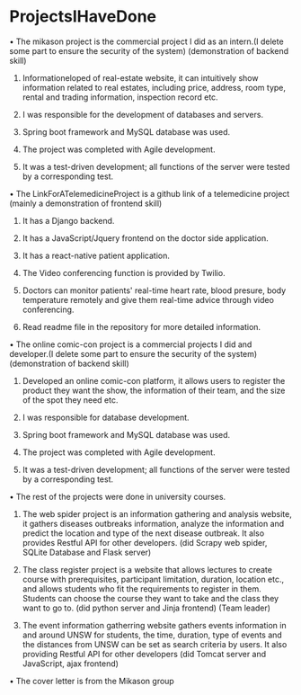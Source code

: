 # ProjectsIHaveDone
• The mikason project is the commercial project I did as an intern.(I delete some part to ensure the security of the system) (demonstration of backend skill)

  1. Informationeloped of real-estate website, it can intuitively show information related to real estates, including price, 
     address, room type, rental and trading information, inspection record etc.

  2. I was responsible for the development of databases and servers.

  3. Spring boot framework and MySQL database was used.

  4. The project was completed with Agile development.

  5. It was a test-driven development; all functions of the server were tested by a corresponding test.



• The LinkForATelemedicineProject is a github link of a telemedicine project (mainly a demonstration of frontend skill)

 1. It has a Django backend.
 
 2. It has a JavaScript/Jquery frontend on the doctor side application.
 
 3. It has a react-native patient application.

 4. The Video conferencing function is provided by Twilio.
 
 5. Doctors can monitor patients' real-time heart rate, blood presure, body temperature remotely and give them real-time advice through video conferencing.
 
 6. Read readme file in the repository for more detailed information.
 
 

• The online comic-con project is a commercial projects I did and developer.(I delete some part to ensure the security of the system) (demonstration of backend skill)

 1. Developed an online comic-con platform, it allows users to register the product they want the show, the information of their team, and the size of the spot they need etc.

 2. I was responsible for database development.

 3. Spring boot framework and MySQL database was used.

 4. The project was completed with Agile development.

 5. It was a test-driven development; all functions of the server were tested by a corresponding test.
 
 

• The rest of the projects were done in university courses.

 1. The web spider project is an information gathering and analysis website, it gathers diseases outbreaks information, analyze the information and predict the location and       type of the next disease outbreak. It also provides Restful API for other developers. (did Scrapy web spider, SQLite Database and Flask server)
 
 2. The class register project is a website that allows lectures to create course with prerequisites, participant limitation, duration, location etc., and allows 
    students who fit the requirements to register in them. Students can choose the course they want to take and the class they want to go to.
    (did python server and Jinja frontend)  (Team leader)
   
 3. The event information gatherring website gathers events information in and around UNSW for students, the time, duration, type of events and the distances 
    from UNSW can be set as search criteria by users. It also providing Restful API for other developers (did Tomcat server and JavaScript, ajax frontend)

• The cover letter is from the Mikason group
